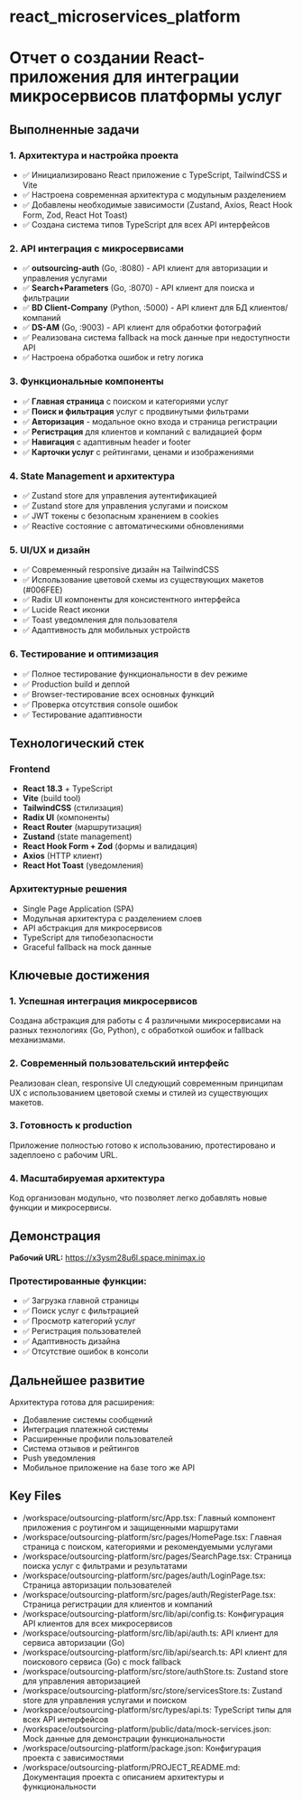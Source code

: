 # react_microservices_platform

# Отчет о создании React-приложения для интеграции микросервисов платформы услуг

## Выполненные задачи

### 1. Архитектура и настройка проекта
- ✅ Инициализировано React приложение с TypeScript, TailwindCSS и Vite
- ✅ Настроена современная архитектура с модульным разделением
- ✅ Добавлены необходимые зависимости (Zustand, Axios, React Hook Form, Zod, React Hot Toast)
- ✅ Создана система типов TypeScript для всех API интерфейсов

### 2. API интеграция с микросервисами
- ✅ **outsourcing-auth** (Go, :8080) - API клиент для авторизации и управления услугами
- ✅ **Search+Parameters** (Go, :8070) - API клиент для поиска и фильтрации
- ✅ **BD Client-Company** (Python, :5000) - API клиент для БД клиентов/компаний
- ✅ **DS-AM** (Go, :9003) - API клиент для обработки фотографий
- ✅ Реализована система fallback на mock данные при недоступности API
- ✅ Настроена обработка ошибок и retry логика

### 3. Функциональные компоненты
- ✅ **Главная страница** с поиском и категориями услуг
- ✅ **Поиск и фильтрация** услуг с продвинутыми фильтрами
- ✅ **Авторизация** - модальное окно входа и страница регистрации
- ✅ **Регистрация** для клиентов и компаний с валидацией форм
- ✅ **Навигация** с адаптивным header и footer
- ✅ **Карточки услуг** с рейтингами, ценами и изображениями

### 4. State Management и архитектура
- ✅ Zustand store для управления аутентификацией
- ✅ Zustand store для управления услугами и поиском
- ✅ JWT токены с безопасным хранением в cookies
- ✅ Reactive состояние с автоматическими обновлениями

### 5. UI/UX и дизайн
- ✅ Современный responsive дизайн на TailwindCSS
- ✅ Использование цветовой схемы из существующих макетов (#006FEE)
- ✅ Radix UI компоненты для консистентного интерфейса
- ✅ Lucide React иконки
- ✅ Toast уведомления для пользователя
- ✅ Адаптивность для мобильных устройств

### 6. Тестирование и оптимизация
- ✅ Полное тестирование функциональности в dev режиме
- ✅ Production build и деплой
- ✅ Browser-тестирование всех основных функций
- ✅ Проверка отсутствия console ошибок
- ✅ Тестирование адаптивности

## Технологический стек

### Frontend
- **React 18.3** + TypeScript
- **Vite** (build tool)
- **TailwindCSS** (стилизация)
- **Radix UI** (компоненты)
- **React Router** (маршрутизация)
- **Zustand** (state management)
- **React Hook Form + Zod** (формы и валидация)
- **Axios** (HTTP клиент)
- **React Hot Toast** (уведомления)

### Архитектурные решения
- Single Page Application (SPA)
- Модульная архитектура с разделением слоев
- API абстракция для микросервисов
- TypeScript для типобезопасности
- Graceful fallback на mock данные

## Ключевые достижения

### 1. Успешная интеграция микросервисов
Создана абстракция для работы с 4 различными микросервисами на разных технологиях (Go, Python), с обработкой ошибок и fallback механизмами.

### 2. Современный пользовательский интерфейс
Реализован clean, responsive UI следующий современным принципам UX с использованием цветовой схемы и стилей из существующих макетов.

### 3. Готовность к production
Приложение полностью готово к использованию, протестировано и задеплоено с рабочим URL.

### 4. Масштабируемая архитектура
Код организован модульно, что позволяет легко добавлять новые функции и микросервисы.

## Демонстрация

**Рабочий URL:** https://x3ysm28u6l.space.minimax.io

### Протестированные функции:
- ✅ Загрузка главной страницы
- ✅ Поиск услуг с фильтрацией
- ✅ Просмотр категорий услуг
- ✅ Регистрация пользователей
- ✅ Адаптивность дизайна
- ✅ Отсутствие ошибок в консоли

## Дальнейшее развитие

Архитектура готова для расширения:
- Добавление системы сообщений
- Интеграция платежной системы
- Расширенные профили пользователей
- Система отзывов и рейтингов
- Push уведомления
- Мобильное приложение на базе того же API

## Key Files

- /workspace/outsourcing-platform/src/App.tsx: Главный компонент приложения с роутингом и защищенными маршрутами
- /workspace/outsourcing-platform/src/pages/HomePage.tsx: Главная страница с поиском, категориями и рекомендуемыми услугами
- /workspace/outsourcing-platform/src/pages/SearchPage.tsx: Страница поиска услуг с фильтрами и результатами
- /workspace/outsourcing-platform/src/pages/auth/LoginPage.tsx: Страница авторизации пользователей
- /workspace/outsourcing-platform/src/pages/auth/RegisterPage.tsx: Страница регистрации для клиентов и компаний
- /workspace/outsourcing-platform/src/lib/api/config.ts: Конфигурация API клиентов для всех микросервисов
- /workspace/outsourcing-platform/src/lib/api/auth.ts: API клиент для сервиса авторизации (Go)
- /workspace/outsourcing-platform/src/lib/api/search.ts: API клиент для поискового сервиса (Go) с mock fallback
- /workspace/outsourcing-platform/src/store/authStore.ts: Zustand store для управления авторизацией
- /workspace/outsourcing-platform/src/store/servicesStore.ts: Zustand store для управления услугами и поиском
- /workspace/outsourcing-platform/src/types/api.ts: TypeScript типы для всех API интерфейсов
- /workspace/outsourcing-platform/public/data/mock-services.json: Mock данные для демонстрации функциональности
- /workspace/outsourcing-platform/package.json: Конфигурация проекта с зависимостями
- /workspace/outsourcing-platform/PROJECT_README.md: Документация проекта с описанием архитектуры и функциональности
